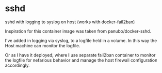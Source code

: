 # sshd

sshd with logging to syslog on host (works with docker-fail2ban)

Inspiration for this container image was taken from panubo/docker-sshd.

I've added in logging via syslog, to a logfile held in a volume. In this way the Host machine can monitor the logfile.

Or as I have it deployed, where I use separate fail2ban container to monitor the logfile for nefarious behavior and manage the host firewall configuration accordingly.
